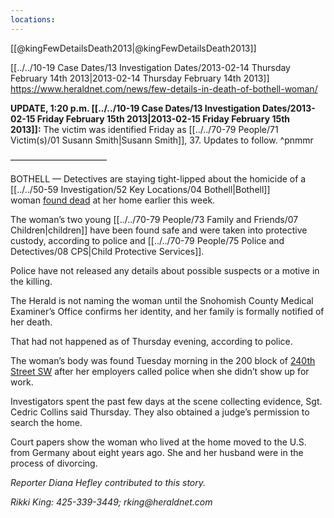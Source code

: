 ```yaml
---
locations: 
---
```


[[@kingFewDetailsDeath2013|@kingFewDetailsDeath2013]]

[[../../10-19 Case Dates/13 Investigation Dates/2013-02-14 Thursday February 14th 2013|2013-02-14 Thursday February 14th 2013]]
https://www.heraldnet.com/news/few-details-in-death-of-bothell-woman/

**UPDATE, 1:20 p.m. [[../../10-19 Case Dates/13 Investigation Dates/2013-02-15 Friday February 15th 2013|2013-02-15 Friday February 15th 2013]]:** The victim was identified Friday as [[../../70-79 People/71 Victim(s)/01 Susann Smith|Susann Smith]], 37. Updates to follow. ^pnmmr

———————————

BOTHELL — Detectives are staying tight-lipped about the homicide of a [[../../50-59 Investigation/52 Key Locations/04 Bothell|Bothell]] woman [found dead](http://www.heraldnet.com/article/20130213/BLOG41/130219938/1131/NEWS08#Police-say-Bothell-woman-died-from-homicidal-violence) at her home earlier this week.

The woman’s two young [[../../70-79 People/73 Family and Friends/07 Children|children]] have been found safe and were taken into protective custody, according to police and [[../../70-79 People/75 Police and Detectives/08 CPS|Child Protective Services]].

Police have not released any details about possible suspects or a motive in the killing.

The Herald is not naming the woman until the Snohomish County Medical Examiner’s Office confirms her identity, and her family is formally notified of her death.

That had not happened as of Thursday evening, according to police.

The woman’s body was found Tuesday morning in the 200 block of [240th Street SW](geo:47.7814081,-122.3480898) after her employers called police when she didn’t show up for work.

Investigators spent the past few days at the scene collecting evidence, Sgt. Cedric Collins said Thursday. They also obtained a judge’s permission to search the home.

Court papers show the woman who lived at the home moved to the U.S. from Germany about eight years ago. She and her husband were in the process of divorcing.

_Reporter Diana Hefley contributed to this story._

_Rikki King: 425-339-3449; rking@heraldnet.com_